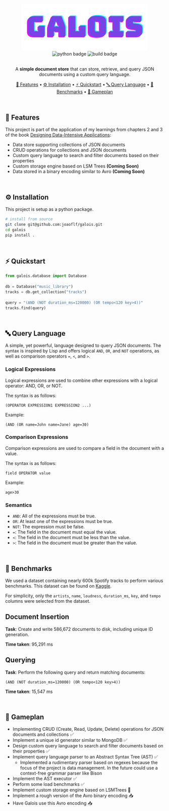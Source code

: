 <div align="center">
    <img alt="Galois Logo" src="./assets/galois.png" alt="Logo" width="400">
</div>
<div align="center">
    <img alt="python badge" src="https://img.shields.io/badge/python-3.10-blue.svg">
    <img alt="build badge" src="https://github.com/joaoflf/galois/actions/workflows/build.yml/badge.svg">
    </br></br>

A **simple document store** that can store, retrieve, and query JSON documents using a custom query language.

[🎯 Features](#-features) •
[⚙️ Installation](#️-installation) •
[⚡️ Quickstart](#️-quickstart) •
[🔤 Query Language](#-query-language) •
[🤖 Benchmarks](#-benchmarks) •
[🏈 Gameplan](#-gameplan)


</div>

&nbsp;

## 🎯 Features

This project is part of the application of my learnings from chapters 2 and 3 of the  book [Designing Data-Intensive Applications](https://www.oreilly.com/library/view/designing-data-intensive-applications/9781491903063/):

* Data store supporting collections of JSON documents
* CRUD operations for collections and JSON documents
* Custom query language to search and filter documents based on their properties
* Custom storage engine based on LSM Trees **(Coming Soon)**
* Data stored in a binary encoding similar to Avro **(Coming Soon)**
 
&nbsp;

## ⚙️ Installation

This project is setup as a python package.
```bash
# install from source
git clone git@github.com:joaoflf/galois.git
cd galois 
pip install .
```

&nbsp;

## ⚡️ Quickstart

```python
from galois.database import Database

db = Database("music_library")
tracks = db.get_collection("tracks")

query = "(AND (NOT duration_ms=120000) (OR tempo<120 key>4))"
tracks.find(query)

```

&nbsp;

## 🔤 Query Language
A simple, yet powerful, language designed to query JSON documents. The syntax is inspired by Lisp and offers logical `AND`, `OR`, and `NOT` operations, as well as comparison operators `=`, `<`, and `>`.

### Logical Expressions
Logical expressions are used to combine other expressions with a logical operator: AND, OR, or NOT.

The syntax is as follows:
```
(OPERATOR EXPRESSION1 EXPRESSION2 ...)
````

Example:
```
(AND (OR name=John name=Jane) age=30)
```

### Comparison Expressions
Comparison expressions are used to compare a field in the document with a value.

The syntax is as follows:
```
field OPERATOR value
```

Example:
```
age>30
```

### Semantics

* `AND`: All of the expressions must be true.
* `OR`: At least one of the expressions must be true.
* `NOT`: The expression must be false.
* `=`: The field in the document must equal the value.
* `<`: The field in the document must be less than the value.
* `>`: The field in the document must be greater than the value.

&nbsp;

## 🤖 Benchmarks


We used a dataset containing nearly 600k Spotify tracks to perform various benchmarks. This dataset can be found on [Kaggle](https://www.kaggle.com/datasets/yamaerenay/spotify-dataset-19212020-600k-tracks?select=tracks.csv).

For simplicity, only the `artists`, `name`, `loudness`, `duration_ms`, `key`, and `tempo` columns were selected from the dataset.

## Document Insertion

**Task**: Create and write 586,672 documents to disk, including unique ID generation.

**Time taken**: 95,291 ms

## Querying

**Task**: Perform the following query and return matching documents:
```
(AND (NOT duration_ms=120000) (OR tempo<120 key>4))
```
**Time taken**: 15,547 ms

&nbsp;

## 🏈 Gameplan

* Implementing CRUD (Create, Read, Update, Delete) operations for JSON documents and collections ✅
* Implement a unique id generator similar to MongoDB ✅
* Design custom query language to search and filter documents based on their properties ✅
* Implement query language parser to an Abstract Syntax Tree (AST) ✅
    * Implemented a rudimentary parser based on regexes because the focus of the project is data management. In the future could use a context-free grammar parser like Bison
* Implement the AST executor ✅
* Perform some load benchmarks ✅
* Implement custom storage engine based on LSMTrees 🔁
* Implement a rough version of the Avro binary encoding 📥
* Have Galois use this Avro encoding 📥
